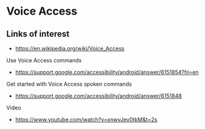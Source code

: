 # Voice Access

## Links of interest

* https://en.wikipedia.org/wiki/Voice_Access

Use Voice Access commands
* https://support.google.com/accessibility/android/answer/6151854?hl=en

Get started with Voice Access spoken commands
* https://support.google.com/accessibility/android/answer/6151848


Video
* https://www.youtube.com/watch?v=xnwvJev0tkM&t=2s



